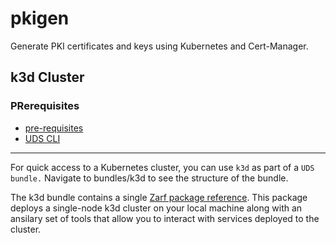 # pkigen

Generate PKI certificates and keys using Kubernetes and Cert-Manager.

## k3d Cluster

### PRerequisites

- [pre-requisites](https://k3d.io/stable/#requirements)
- [UDS CLI](https://uds.defenseunicorns.com/getting-started/basic-requirements/)

---

For quick access to a Kubernetes cluster, you can use `k3d` as part of a `UDS bundle.` Navigate to bundles/k3d to see the structure of the bundle. 

The k3d bundle contains a single [Zarf package reference](https://github.com/defenseunicorns/uds-k3d). This package deploys a single-node k3d cluster on your local machine along with an ansilary set of tools that allow you to interact with services deployed to the cluster.